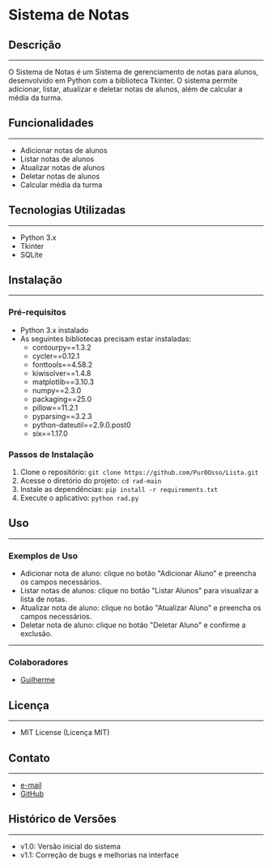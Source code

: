 # Sistema de Notas

## Descrição
---------------

O Sistema de Notas é um Sistema de gerenciamento de notas para alunos, desenvolvido em Python com a biblioteca Tkinter. O sistema permite adicionar, listar, atualizar e deletar notas de alunos, além de calcular a média da turma.

## Funcionalidades
-----------------

* Adicionar notas de alunos
* Listar notas de alunos
* Atualizar notas de alunos
* Deletar notas de alunos
* Calcular média da turma

## Tecnologias Utilizadas
-------------------------

* Python 3.x
* Tkinter
* SQLite

## Instalação
-------------

### Pré-requisitos

* Python 3.x instalado
* As seguintes bibliotecas precisam estar instaladas:
	+ contourpy==1.3.2
	+ cycler==0.12.1
	+ fonttools==4.58.2
	+ kiwisolver==1.4.8
	+ matplotlib==3.10.3
	+ numpy==2.3.0
	+ packaging==25.0
	+ pillow==11.2.1
	+ pyparsing==3.2.3
	+ python-dateutil==2.9.0.post0
	+ six==1.17.0

### Passos de Instalação

1. Clone o repositório: `git clone https://github.com/Pur0Osso/Lista.git`
2. Acesse o diretório do projeto: `cd rad-main`
3. Instale as dependências: `pip install -r requirements.txt`
4. Execute o aplicativo: `python rad.py`

## Uso
-----

### Exemplos de Uso

* Adicionar nota de aluno: clique no botão "Adicionar Aluno" e preencha os campos necessários.
* Listar notas de alunos: clique no botão "Listar Alunos" para visualizar a lista de notas.
* Atualizar nota de aluno: clique no botão "Atualizar Aluno" e preencha os campos necessários.
* Deletar nota de aluno: clique no botão "Deletar Aluno" e confirme a exclusão.

-------------

### Colaboradores

* [Guilherme](https://github.com/XingKent)

## Licença
-------

* MIT License (Licença MIT)

## Contato
-------

* [e-mail](mailto:Kcyzera@gmail.com)
* [GitHub](https://github.com/Pur0Osso)

## Histórico de Versões
----------------------

* v1.0: Versão inicial do sistema
* v1.1: Correção de bugs e melhorias na interface